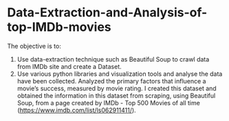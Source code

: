 # Data-Extraction-and-Analysis-of-top-IMDb-movies

The objective is to:
1. Use data-extraction technique such as Beautiful Soup to crawl data from IMDb site and create a Dataset.
2. Use various python libraries and visualization tools and analyse the data have been collected.
Analyzed the primary factors that influence a movie’s success, measured by movie rating. I created this dataset and obtained the information in this dataset from scraping, using Beautiful Soup, from a page created by IMDb - Top 500 Movies of all time (https://www.imdb.com/list/ls062911411/).
